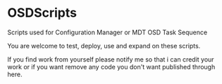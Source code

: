 # OSDScripts
Scripts used for Configuration Manager or MDT OSD Task Sequence

You are welcome to test, deploy, use and expand on these scripts.

If you find work from yourself please notify me so that i can credit your work or if you want remove any code you don't want published through here.
